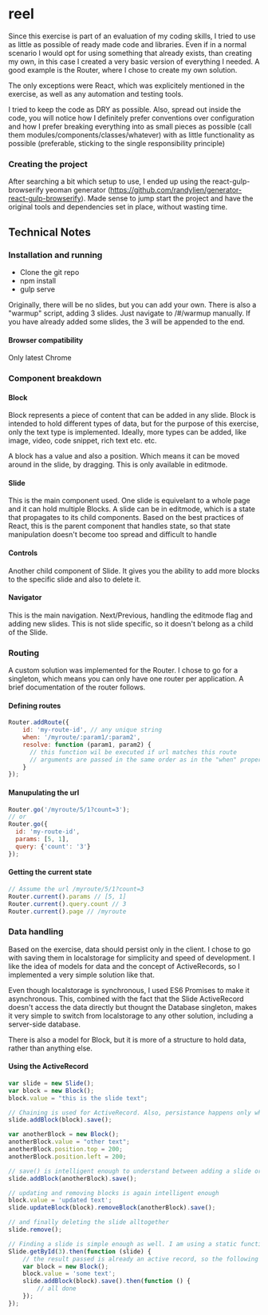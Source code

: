 # reel
Since this exercise is part of an evaluation of my coding skills, I tried to use as little as possible of ready made code and libraries. Even if in a normal scenario I would opt for using something that already exists, than creating my own, in this case I created a very basic version of everything I needed. A good example is the Router, where I chose to create my own solution.

The only exceptions were React, which was explicitely mentioned in the exercise, as well as any automation and testing tools.

I tried to keep the code as DRY as possible. Also, spread out inside the code, you will notice how I definitely prefer conventions over configuration and how I prefer breaking everything into as small pieces as possible (call them modules/components/classes/whatever) with as little functionality as possible (preferable, sticking to the single responsibility principle)

### Creating the project
After searching a bit which setup to use, I ended up using the react-gulp-browserify yeoman generator (https://github.com/randylien/generator-react-gulp-browserify). Made sense to jump start the project and have the original tools and dependencies set in place, without wasting time.

## Technical Notes
### Installation and running
- Clone the git repo
- npm install
- gulp serve

Originally, there will be no slides, but you can add your own. There is also a "warmup" script, adding 3 slides. Just navigate to /#/warmup manually. If you have already added some slides, the 3 will be appended to the end.

#### Browser compatibility
Only latest Chrome

### Component breakdown
#### Block
Block represents a piece of content that can be added in any slide. Block is intended to hold different types of data, but for the purpose of this exercise, only the text type is implemented. Ideally, more types can be added, like image, video, code snippet, rich text etc. etc.

A block has a value and also a position. Which means it can be moved around in the slide, by dragging. This is only available in editmode.

#### Slide
This is the main component used. One slide is equivelant to a whole page and it can hold multiple Blocks. A slide can be in editmode, which is a state that propagates to its child components. Based on the best practices of React, this is the parent component that handles state, so that state manipulation doesn't become too spread and difficult to handle

#### Controls
Another child component of Slide. It gives you the ability to add more blocks to the specific slide and also to delete it.

#### Navigator
This is the main navigation. Next/Previous, handling the editmode flag and adding new slides. This is not slide specific, so it doesn't belong as a child of the Slide.

### Routing
A custom solution was implemented for the Router. I chose to go for a singleton, which means you can only have one router per application. A brief documentation of the router follows.

#### Defining routes
```javascript
Router.addRoute({
    id: 'my-route-id', // any unique string
    when: '/myroute/:param1/:param2',
    resolve: function (param1, param2) {
      // this function wil be executed if url matches this route
      // arguments are passed in the same order as in the "when" property
    }
});
```

#### Manupulating the url
```javascript
Router.go('/myroute/5/1?count=3');
// or
Router.go({
  id: 'my-route-id',
  params: [5, 1],
  query: {'count': '3'}
});
```

#### Getting the current state
```javascript
// Assume the url /myroute/5/1?count=3
Router.current().params // [5, 1]
Router.current().query.count // 3
Router.current().page // /myroute
```

### Data handling
Based on the exercise, data should persist only in the client. I chose to go with saving them in localstorage for simplicity 
and speed of development. I like the idea of models for data and the concept of ActiveRecords, so I implemented a very simple solution like that. 

Even though localstorage is synchronous, I used ES6 Promises to make it asynchronous. This, combined with the fact that the Slide ActiveRecord doesn't access the data directly but thougnt the Database singleton, makes it very simple to switch from localstorage to any other solution, including a server-side database.

There is also a model for Block, but it is more of a structure to hold data, rather than anything else.

#### Using the ActiveRecord
```javascript
var slide = new Slide();
var block = new Block();
block.value = "this is the slide text";

// Chaining is used for ActiveRecord. Also, persistance happens only when calling save() explicitely
slide.addBlock(block).save();

var anotherBlock = new Block();
anotherBlock.value = "other text";
anotherBlock.position.top = 200;
anotherBlock.position.left = 200;

// save() is intelligent enough to understand between adding a slide or updating the existing one
slide.addBlock(anotherBlock).save();

// updating and removing blocks is again intelligent enough
block.value = 'updated text';
slide.updateBlock(block).removeBlock(anotherBlock).save();

// and finally deleting the slide alltogether
slide.remove();

// Finding a slide is simple enough as well. I am using a static function for that
Slide.getById(3).then(function (slide) {
    // the result passed is already an active record, so the following is possible
    var block = new Block();
    block.value = 'some text';
    slide.addBlock(block).save().then(function () {
        // all done
    });
});
```
